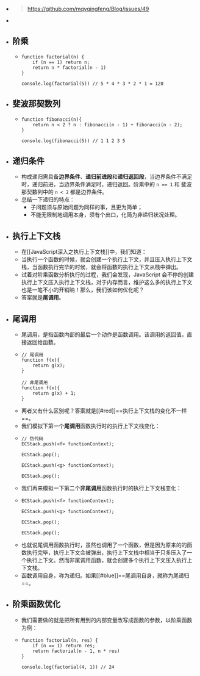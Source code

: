- > https://github.com/mqyqingfeng/Blog/issues/49
-
- ## 阶乘
	- ```
	  function factorial(n) {
	      if (n == 1) return n;
	      return n * factorial(n - 1)
	  }
	  
	  console.log(factorial(5)) // 5 * 4 * 3 * 2 * 1 = 120
	  ```
- ## 斐波那契数列
	- ```
	  function fibonacci(n){
	      return n < 2 ? n : fibonacci(n - 1) + fibonacci(n - 2);
	  }
	  
	  console.log(fibonacci(5)) // 1 1 2 3 5
	  ```
- ## 递归条件
	- 构成递归需具备**边界条件**、**递归前进段**和**递归返回段**，当边界条件不满足时，递归前进，当边界条件满足时，递归返回。阶乘中的 `n == 1` 和 斐波那契数列中的 `n < 2` 都是边界条件。
	- 总结一下递归的特点：
		- 子问题须与原始问题为同样的事，且更为简单；
		- 不能无限制地调用本身，须有个出口，化简为非递归状况处理。
- ## 执行上下文栈
	- 在[[JavaScript深入之执行上下文栈]]中，我们知道：
	- 当执行一个函数的时候，就会创建一个执行上下文，并且压入执行上下文栈，当函数执行完毕的时候，就会将函数的执行上下文从栈中弹出。
	- 试着对阶乘函数分析执行的过程，我们会发现，JavaScript 会不停的创建执行上下文压入执行上下文栈，对于内存而言，维护这么多的执行上下文也是一笔不小的开销呐！那么，我们该如何优化呢？
	- 答案就是**尾调用**。
- ## 尾调用
	- 尾调用，是指函数内部的最后一个动作是函数调用。该调用的返回值，直接返回给函数。
	- ```
	  // 尾调用
	  function f(x){
	      return g(x);
	  }
	  
	  // 非尾调用
	  function f(x){
	      return g(x) + 1;
	  }
	  ```
	- 两者又有什么区别呢？答案就是[[#red]]==执行上下文栈的变化不一样==。
	- 我们模拟下第一个**尾调用**函数执行时的执行上下文栈变化：
	- ```
	  // 伪代码
	  ECStack.push(<f> functionContext);
	  
	  ECStack.pop();
	  
	  ECStack.push(<g> functionContext);
	  
	  ECStack.pop();
	  ```
	- 我们再来模拟一下第二个**非尾调用**函数执行时的执行上下文栈变化：
	- ```
	  ECStack.push(<f> functionContext);
	  
	  ECStack.push(<g> functionContext);
	  
	  ECStack.pop();
	  
	  ECStack.pop();
	  ```
	- 也就说尾调用函数执行时，虽然也调用了一个函数，但是因为原来的的函数执行完毕，执行上下文会被弹出，执行上下文栈中相当于只多压入了一个执行上下文。然而非尾调用函数，就会创建多个执行上下文压入执行上下文栈。
	- 函数调用自身，称为递归。如果[[#blue]]==尾调用自身，就称为尾递归==。
- ## 阶乘函数优化
	- 我们需要做的就是把所有用到的内部变量改写成函数的参数，以阶乘函数为例：
	- ```
	  function factorial(n, res) {
	      if (n == 1) return res;
	      return factorial(n - 1, n * res)
	  }
	  
	  console.log(factorial(4, 1)) // 24
	  ```